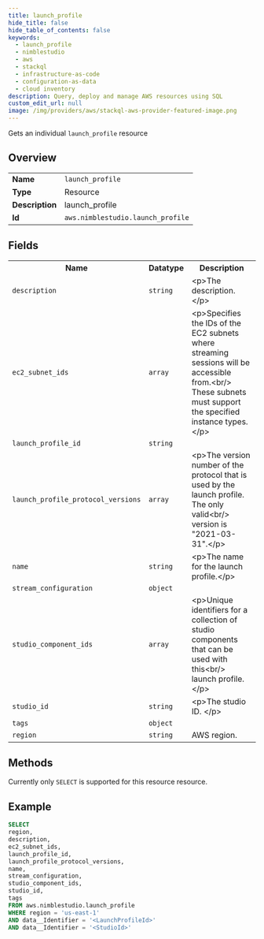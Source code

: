```yaml
---
title: launch_profile
hide_title: false
hide_table_of_contents: false
keywords:
  - launch_profile
  - nimblestudio
  - aws
  - stackql
  - infrastructure-as-code
  - configuration-as-data
  - cloud inventory
description: Query, deploy and manage AWS resources using SQL
custom_edit_url: null
image: /img/providers/aws/stackql-aws-provider-featured-image.png
---
```

Gets an individual <code>launch_profile</code> resource

## Overview
<table><tbody>
<tr><td><b>Name</b></td><td><code>launch_profile</code></td></tr>
<tr><td><b>Type</b></td><td>Resource</td></tr>
<tr><td><b>Description</b></td><td>launch_profile</td></tr>
<tr><td><b>Id</b></td><td><code>aws.nimblestudio.launch_profile</code></td></tr>
</tbody></table>

## Fields
<table><tbody>
<tr><th>Name</th><th>Datatype</th><th>Description</th></tr>
<tr><td><code>description</code></td><td><code>string</code></td><td>&lt;p&gt;The description.&lt;&#x2F;p&gt;</td></tr>
<tr><td><code>ec2_subnet_ids</code></td><td><code>array</code></td><td>&lt;p&gt;Specifies the IDs of the EC2 subnets where streaming sessions will be accessible from.&lt;br&#x2F;&gt;            These subnets must support the specified instance types. &lt;&#x2F;p&gt;</td></tr>
<tr><td><code>launch_profile_id</code></td><td><code>string</code></td><td></td></tr>
<tr><td><code>launch_profile_protocol_versions</code></td><td><code>array</code></td><td>&lt;p&gt;The version number of the protocol that is used by the launch profile. The only valid&lt;br&#x2F;&gt;            version is "2021-03-31".&lt;&#x2F;p&gt;</td></tr>
<tr><td><code>name</code></td><td><code>string</code></td><td>&lt;p&gt;The name for the launch profile.&lt;&#x2F;p&gt;</td></tr>
<tr><td><code>stream_configuration</code></td><td><code>object</code></td><td></td></tr>
<tr><td><code>studio_component_ids</code></td><td><code>array</code></td><td>&lt;p&gt;Unique identifiers for a collection of studio components that can be used with this&lt;br&#x2F;&gt;            launch profile.&lt;&#x2F;p&gt;</td></tr>
<tr><td><code>studio_id</code></td><td><code>string</code></td><td>&lt;p&gt;The studio ID. &lt;&#x2F;p&gt;</td></tr>
<tr><td><code>tags</code></td><td><code>object</code></td><td></td></tr>
<tr><td><code>region</code></td><td><code>string</code></td><td>AWS region.</td></tr>

</tbody></table>

## Methods
Currently only <code>SELECT</code> is supported for this resource resource.

## Example
```sql
SELECT
region,
description,
ec2_subnet_ids,
launch_profile_id,
launch_profile_protocol_versions,
name,
stream_configuration,
studio_component_ids,
studio_id,
tags
FROM aws.nimblestudio.launch_profile
WHERE region = 'us-east-1'
AND data__Identifier = '<LaunchProfileId>'
AND data__Identifier = '<StudioId>'
```
